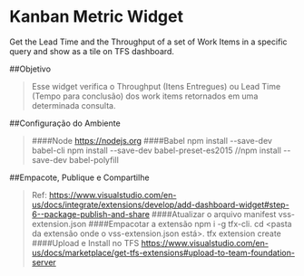 # Kanban Metric Widget
Get the Lead Time and the Throughput of a set of Work Items in a specific query and show as a tile on TFS dashboard.

##Objetivo
>Esse widget verifica o Throughput (Itens Entregues) ou Lead Time (Tempo para conclusão) dos work items retornados em uma determinada consulta.

##Configuração do Ambiente
>####Node
  https://nodejs.org
####Babel
	npm install --save-dev babel-cli
	npm install --save-dev babel-preset-es2015
	//npm install --save-dev babel-polyfill

##Empacote, Publique e Compartilhe
> Ref: https://www.visualstudio.com/en-us/docs/integrate/extensions/develop/add-dashboard-widget#step-6--package-publish-and-share
####Atualizar o arquivo manifest
	vss-extension.json
####Empacotar a extensão
	npm i -g tfx-cli.
	cd <pasta da extensão onde o vss-extension.json está>. 
	tfx extension create
####Upload e Install no TFS
https://www.visualstudio.com/en-us/docs/marketplace/get-tfs-extensions#upload-to-team-foundation-server
	
